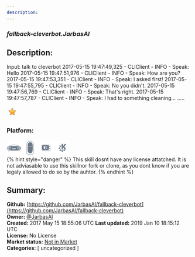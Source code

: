 ```yaml
---
description: 
---
```


### _fallback-cleverbot.JarbasAl_  
## Description:  
Input: talk to cleverbot
2017-05-15 19:47:49,325 - CLIClient - INFO - Speak: Hello
2017-05-15 19:47:51,976 - CLIClient - INFO - Speak: How are you?
2017-05-15 19:47:53,351 - CLIClient - INFO - Speak: I asked first!
2017-05-15 19:47:55,795 - CLIClient - INFO - Speak: No you didn't.
2017-05-15 19:47:56,769 - CLIClient - INFO - Speak: That's right.
2017-05-15 19:47:57,787 - CLIClient - INFO - Speak: I had to something cleaning...
.....  
  
![](../.gitbook/assets/star.png)  
  
### Platform:  
 ![Mark I](../.gitbook/assets/mark-1-icon.png)  ![Mark II](../.gitbook/assets/mark-2-icon.png)  ![Picroft](../.gitbook/assets/picroft-icon.png)  ![plasmoid](../.gitbook/assets/kde.png)   
{% hint style="danger" %}
This skill dosnt have any license attatched. It is not adviasable to use this skillnor fork or clone, as you dont know if you are legaly allowed to do so by the auhtor.
{% endhint %}
  
## Summary:  
**Github:** [https://github.com/JarbasAl/fallback-cleverbot](https://github.com/JarbasAl/fallback-cleverbot)  
**Owner:** [@JarbasAl](https://github.com/JarbasAl)  
**Created:** 2017 May 15 18:55:06 UTC  **Last updated:** 2019 Jan 10 18:15:12 UTC  
**License:** No License  
**Market status:** [Not in Market](https://market.mycroft.ai/skill/)  
**Categories:** [ uncategorized ]   
